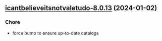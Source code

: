 

## [icantbelieveitsnotvaletudo-8.0.13](https://github.com/truecharts/charts/compare/icantbelieveitsnotvaletudo-8.0.12...icantbelieveitsnotvaletudo-8.0.13) (2024-01-02)

### Chore



- force bump to ensure up-to-date catalogs